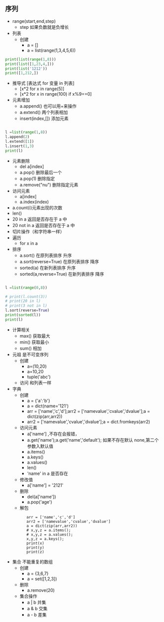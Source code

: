 ## 序列

- range(start,end,step)
  - step 如果负数就是负增长
- 列表
  - 创建
    - a = []
    - a = list(range(1,3,4,5,6))

```python
print(list(range(1,8)))
print(list([1,23,4,]))
print(list('1212'))
print([1,212,])
```

- 推导式 [表达式 for 变量 in 列表]
  - [x*2 for x in range(5)]
  - [x*2 for x in range(100) if x%9==0]
- 元素增加
  - a.append() 也可以用+来操作
  - a.extend() 两个列表相加
  - insert(index,[]) 添加元素

```python

l =list(range(1,8))
l.append(2)
l.extend([1])
l.insert(1,3)
print(l)
```

- 元素删除
  - del a[index]
  - a.pop() 删除最后一个
  - a.pop(1) 删除指定
  - a.remove("nu") 删除指定元素
- 访问元素
  - a[index]
  - a.index(index)
- a.count(i)元素出现的次数
- len()
- 20 in a 返回是否存在于 a 中
- 20 not in a 返回是否存在于 a 中
- 切片操作（和字符串一样）
- 遍历
  - for x in a
- 排序
  - a.sort() 在原列表排序 升序
  - a.sort(reverse=True) 在原列表排序 降序
  - sorted(a) 在新列表排序 升序
  - sorted(a,reverse=True) 在新列表排序 降序

```python

l =list(range(0,8))

# print(l.count(3))
# print(20 in l)
# print(3 not in l)
l.sort(reverse=True)
print(sorted(l))
print(l)

```

- 计算相关
  - max() 获取最大
  - min() 获取最小
  - sum() 相加
- 元祖 是不可变序列
  - 创建
    - a=(10,20)
    - a=10,20
    - tuple('abc')
  - 访问 和列表一样
- 字典
  - 创建
    - a = {'a':'b'}
    - a = dict(name='121')
    - arr = ['name','c','d'];arr2 = ['namevalue','cvalue','dvalue'];a = dict(zip(arr,arr2))
    - arr2 = ['namevalue','cvalue','dvalue'];a = dict.fromkeys(arr2)
  - 访问元素
    - a['name'] ,不存在会报错，
    - a.get('name');a.get('name','default'); 如果不存在默认 none,第二个参数入默认值
    - a.items()
    - a.keys()
    - a.values()
    - len()
    - 'name' in a 是否存在
  - 修改值
    - a['name'] = '2121'
  - 删除
    - del(a['name'])
    - a.pop('age')
  - 解包
    ```
       arr = ['name','c','d']
       arr2 = ['namevalue','cvalue','dvalue']
       a = dict(zip(arr,arr2))
       # x,y,z = a.items();
       # x,y,z = a.values();
       x,y,z = a.keys();
       print(x)
       print(y)
       print(z)
    ```
- 集合 不能重复的数组
  - 创建
    - a = {3,6,7}
    - a = set([1,2,3])
  - 删除
    - a.remove(20)
  - 集合操作
    - a | b 并集
    - a & b 交集
    - a - b 差集
